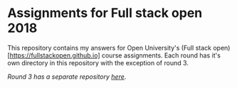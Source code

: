 # Assignments for Full stack open 2018

This repository contains my answers for Open University's (Full stack open)[https://fullstackopen.github.io] course assignments. Each round has it's own directory in this repository with the exception of round 3.

_Round 3 has a separate repository [here](https://github.com/sevesalm/AvoinFullStackRound3)_.
